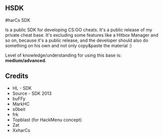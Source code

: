 HSDK
-------

#harCs SDK

Is a public SDK for developing CS:GO cheats. It's a public release of my private cheat base. It's excluding some features like a Hitbox Manager and so on, because it's a public release, and the developer should also do something on his own and not only copy&paste the material :)

Level of knowledge/understanding for using this base is: <b>medium/advanced</b>.


Credits
--------
* HL - SDK
* Source - SDK 2013
* buFFy
* MarkHC
* s0beit
* frk
* Topblast (for HackMenu concept)
* Zat
* XxharCs
